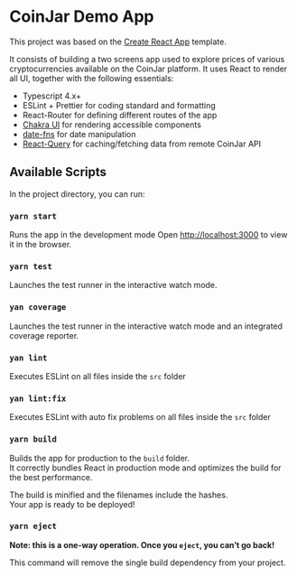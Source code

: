 # CoinJar Demo App

This project was based on the [Create React App](https://github.com/facebook/create-react-app) template.

It consists of building a two screens app used to explore prices of various cryptocurrencies available on the CoinJar platform. It uses React to render all UI, together with the following essentials:

- Typescript 4.x+
- ESLint + Prettier for coding standard and formatting
- React-Router for defining different routes of the app
- [Chakra UI](https://chakra-ui.com/) for rendering accessible components
- [date-fns](https://date-fns.org/) for date manipulation
- [React-Query](https://react-query.tanstack.com/) for caching/fetching data from remote CoinJar API

## Available Scripts

In the project directory, you can run:

### `yarn start`

Runs the app in the development mode
Open [http://localhost:3000](http://localhost:3000) to view it in the browser.

### `yarn test`

Launches the test runner in the interactive watch mode.

### `yan coverage`

Launches the test runner in the interactive watch mode and an integrated coverage reporter.

### `yan lint`

Executes ESLint on all files inside the `src` folder

### `yan lint:fix`

Executes ESLint with auto fix problems on all files inside the `src` folder

### `yarn build`

Builds the app for production to the `build` folder.\
It correctly bundles React in production mode and optimizes the build for the best performance.

The build is minified and the filenames include the hashes.\
Your app is ready to be deployed!

### `yarn eject`

**Note: this is a one-way operation. Once you `eject`, you can’t go back!**

This command will remove the single build dependency from your project.
